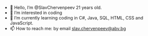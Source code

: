 - 👋 Hello, I’m @SlavChervenpeev 21 years old.
- 👀 I’m interested in coding
- 🌱 I’m currently learning coding in C#, Java, SQL, HTML, CSS and JavaScript.
- 📫 How to reach me: by email slav.chervenpeev@abv.bg

<!---
You can click the Preview link to take a look at your changes.
--->
